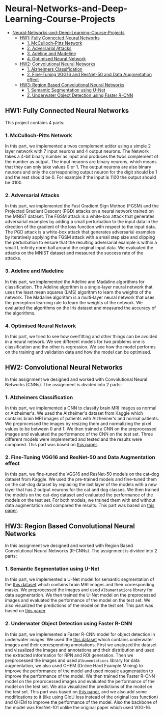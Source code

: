 # Neural-Networks-and-Deep-Learning-Course-Projects

- [Neural-Networks-and-Deep-Learning-Course-Projects](#neural-networks-and-deep-learning-course-projects)
  - [HW1: Fully Connected Neural Networks](#hw1-fully-connected-neural-networks)
    - [1. McCulloch-Pitts Network](#1-mcculloch-pitts-network)
    - [2. Adversarial Attacks](#2-adversarial-attacks)
    - [3. Adeline and Madeline](#3-adeline-and-madeline)
    - [4. Optimised Neural Network](#4-optimised-neural-network)
  - [HW2: Convolutional Neural Networks](#hw2-convolutional-neural-networks)
    - [1. Alzheimers Classification](#1-alzheimers-classification)
    - [2. Fine-Tuning VGG16 and ResNet-50 and Data Augmentation effect](#2-fine-tuning-vgg16-and-resnet-50-and-data-augmentation-effect)
  - [HW3: Region Based Convolutional Neural Networks](#hw3-region-based-convolutional-neural-networks)
    - [1. Semantic Segmentation using U-Net](#1-semantic-segmentation-using-u-net)
    - [2. Underwater Object Detection using Faster R-CNN](#2-underwater-object-detection-using-faster-r-cnn)

## HW1: Fully Connected Neural Networks

This project contains 4 parts:

### 1. McCulloch-Pitts Network

In this part, we implemented a twos complement adder using a simple 2 layer network with 7 input neurons and 4 output neurons. The Network takes a 4-bit binary number as input and produces the twos complement of the number as output. The input neurons are binary neurons, which means that they can only take values 0 or 1. The output neurons are also binary neurons and only the corresponding output neuron for the digit should be 1 and the rest should be 0. For example if the input is 1100 the output should be 0100.

### 2. Adversarial Attacks

In this part, we implemented the Fast Gradient Sign Method (FGSM) and the Projected Gradient Descent (PGD) attacks on a neural network trained on the MNIST dataset. The FGSM attack is a white-box attack that generates adversarial examples by adding a small perturbation to the input data in the direction of the gradient of the loss function with respect to the input data. The PGD attack is a white-box attack that generates adversarial examples by iteratively applying the FGSM attack with a small step size and clipping the perturbation to ensure that the resulting adversarial example is within a small L-infinity norm ball around the original input data. We evaluated the attacks on the MNIST dataset and measured the success rate of the attacks.

### 3. Adeline and Madeline

In this part, we implemented the Adeline and Madaline algorithms for classification. The Adeline algorithm is a single-layer neural network that uses the least mean squares (LMS) algorithm to learn the weights of the network. The Madaline algorithm is a multi-layer neural network that uses the perceptron learning rule to learn the weights of the network. We evaluated the algorithms on the Iris dataset and measured the accuracy of the algorithms.

### 4. Optimised Neural Network

In this part, we tried to see how overfitting and other things can be avoided in a neural network. We see different models for two problems one is classification and the other is regression. We see how the model performs on the training and validation data and how the model can be optimised.

## HW2: Convolutional Neural Networks

In this assignment we designed and worked with Convolutional Neural Networks (CNNs). The assignment is divided into 2 parts:

### 1. Alzheimers Classification

In this part, we implemented a CNN to classify brain MRI images as normal or Alzheimer's. We used the Alzheimer's dataset from Kaggle which contains brain MRI images of patients with Alzheimer's and normal patients. We preprocessed the images by resizing them and normalizing the pixel values to be between 0 and 1. We then trained a CNN on the preprocessed images and evaluated the performance of the CNN on the test set. Three different models were implemented and tested and the results were compared. This part was based on [this paper](https://www.researchgate.net/publication/349874169_A_CNN_based_framework_for_classification_of_Alzheimer's_disease).

### 2. Fine-Tuning VGG16 and ResNet-50 and Data Augmentation effect

In this part, we fine-tuned the VGG16 and ResNet-50 models on the cat-dog dataset from Kaggle. We used the pre-trained models and fine-tuned them on the cat-dog dataset by replacing the last layer of the models with a new layer that has 2 output neurons for the cat and dog classes. We then trained the models on the cat-dog dataset and evaluated the performance of the models on the test set. For both models, we trained them with and without data augmentation and compared the results. This part was based on [this paper](https://pdfs.semanticscholar.org/6086/30604cf7b62579930425ab57cc4191c034c9.pdf).

## HW3: Region Based Convolutional Neural Networks

In this assignment we designed and worked with Region Based Convolutional Neural Networks (R-CNNs). The assignment is divided into 2 parts:

### 1. Semantic Segmentation using U-Net

In this part, we implemented a U-Net model for semantic segmentation of the [this dataset](https://www.kaggle.com/datasets/mateuszbuda/lgg-mri-segmentation/data) which contains brain MRI images and their corresponding masks. We preprocessed the images and used `Albumentations` library for data augmentation. We then trained the U-Net model on the preprocessed images and evaluated the performance of the model on the test set. We also visualized the predictions of the model on the test set. This part was based on [this paper](https://arxiv.org/pdf/2210.13336.pdf).

### 2. Underwater Object Detection using Faster R-CNN

In this part, we implemented a Faster R-CNN model for object detection in underwater images. We used the [this dataset](https://www.kaggle.com/datasets/slavkoprytula/aquarium-data-cots/data) which contains underwater images and their corresponding annotations. First we analyzed the dataset and visualized the images and annotations and their distribution and used the extracted information for RPN and ROI generation. Then we preprocessed the images and used `Albumentations` library for data augmentation, we also used OHEM (Online Hard Example Mining) to improve the performance of the model and used mosaic augmentation to improve the performance of the model. We then trained the Faster R-CNN model on the preprocessed images and evaluated the performance of the model on the test set. We also visualized the predictions of the model on the test set. This part was based on [this paper](https://arxiv.org/abs/1506.01497), and we also add some modifications to it (like using GIoU loss instead of the original loss function) and OHEM to improve the performance of the model. Also the backbone of the model was ResNet-101 unlike the original paper which used VGG-16.
